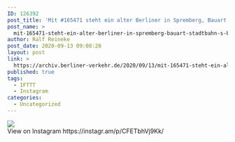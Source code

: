 ```yaml
---
ID: 126392
post_title: 'Mit #165471 steht ein alter Berliner in Spremberg, Bauart #stadtbahn #s-bahn #gemütlich'
post_name: >
  mit-165471-steht-ein-alter-berliner-in-spremberg-bauart-stadtbahn-s-bahn-gemuetlich
author: Ralf Reineke
post_date: 2020-09-13 09:08:28
layout: post
link: >
  https://archiv.berliner-verkehr.de/2020/09/13/mit-165471-steht-ein-alter-berliner-in-spremberg-bauart-stadtbahn-s-bahn-gemuetlich/
published: true
tags:
  - IFTTT
  - Instagram
categories:
  - Uncategorized
---
```

<div><img src='https://scontent-iad3-1.cdninstagram.com/v/t51.29350-15/119159180_212224053842926_6459549825321898441_n.jpg?_nc_cat=106&_nc_sid=8ae9d6&_nc_ohc=rV2j2qMp0CcAX8ytR92&_nc_ht=scontent-iad3-1.cdninstagram.com&oh=9156b284efec2b2dd002fad27fac2b79&oe=5F819F5E' style='max-width:600px;' /><br/><div>View on Instagram https://instagr.am/p/CFETbhVj9Kk/</div></div>